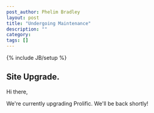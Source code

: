 ```yaml
---
post_author: Phelim Bradley
layout: post
title: "Undergoing Maintenance"
description: ""
category: 
tags: []
---
```

{% include JB/setup %}

## Site Upgrade. 

Hi there,

We're currently upgrading Prolific. We'll be back shortly! 